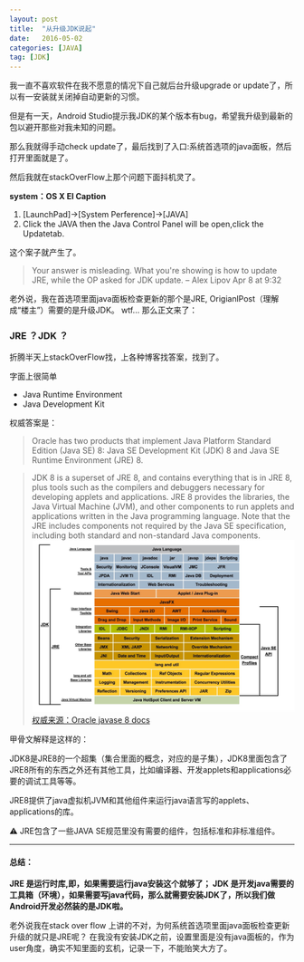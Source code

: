 ```yaml
---
layout: post
title:  "从升级JDK说起"
date:   2016-05-02 
categories: [JAVA]
tag: [JDK]
---
```


我一直不喜欢软件在我不愿意的情况下自己就后台升级upgrade or update了，所以有一安装就关闭掉自动更新的习惯。

但是有一天，Android Studio提示我JDK的某个版本有bug，希望我升级到最新的包以避开那些对我未知的问题。

那么我就得手动check update了，最后找到了入口:系统首选项的java面板，然后打开里面就是了。

然后我就在stackOverFlow上那个问题下面抖机灵了。

__system：OS X EI Caption__

1. [LaunchPad]->[System Perference]->[JAVA]
2. Click the JAVA then the Java Control Panel will be open,click the Updatetab.

这个案子就产生了。

> Your answer is misleading. What you're showing is how to update JRE, while the OP asked for JDK update. – Alex Lipov Apr 8 at 9:32

老外说，我在首选项里面java面板检查更新的那个是JRE, OrigianlPost（理解成“楼主”）需要的是升级JDK。
wtf...
那么正文来了：

### JRE ？JDK ？

折腾半天上stackOverFlow找，上各种博客找答案，找到了。


字面上很简单

- Java Runtime Environment
- Java Development Kit 

权威答案是：

> Oracle has two products that implement Java Platform Standard Edition (Java SE) 8:
 Java SE Development Kit (JDK) 8 and Java SE Runtime Environment (JRE) 8.

> JDK 8 is a superset of JRE 8, and contains everything that is in JRE 8, plus tools such as the compilers and debuggers necessary for developing applets and applications. JRE 8 provides the libraries, the Java Virtual Machine (JVM), and other components to run applets and applications written in the Java programming language. Note that the JRE includes components not required by the Java SE specification, including both standard and non-standard Java components.
![](https://github.com/jackL-e-e/gitSourceServer/blob/master/img/JRE.jpg)
[权威来源：Oracle javase 8 docs](http://docs.oracle.com/javase/8/docs/)

甲骨文解释是这样的： 

JDK8是JRE8的一个超集（集合里面的概念，对应的是子集），JDK8里面包含了JRE8所有的东西之外还有其他工具，比如编译器、开发applets和applications必要的调试工具等等。

JRE8提供了java虚拟机JVM和其他组件来运行java语言写的applets、applications的库。

⚠️ JRE包含了一些JAVA SE规范里没有需要的组件，包括标准和非标准组件。

------

#### 总结：
__JRE 是运行时库,即，如果需要运行java安装这个就够了；
JDK 是开发java需要的工具箱（环境），如果需要写java代码，那么就需要安装JDK了，所以我们做Android开发必然装的是JDK啦。__

老外说我在stack over flow 上讲的不对，为何系统首选项里面java面板检查更新升级的就只是JRE呢？ 在我没有安装JDK之前，设置里面是没有java面板的，作为user角度，确实不知里面的玄机，记录一下，不能贻笑大方了。










 



